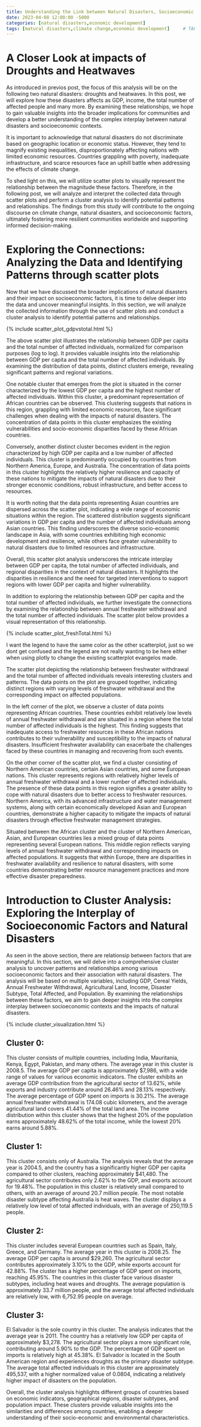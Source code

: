 ```yaml
---
title: Understanding the Link between Natural Disasters, Socioeconomic Factors, and Human Impacts
date: 2023-04-08 12:00:00 -5000
categories: [natural disasters,economic development]
tags: [matural disasters,climate change,economic development]     # TAG names should always be lowercase
---
```


# A Closer Look at impacts of Droughts and Heatwaves

As introduced in previos post, the focus of this analysis will be on the following two natural disasters: droughts and heatwaves. In this post, we will explore how these disasters affects as GDP, income, the total number of affected people and many more. By examining these relationships, we hope to gain valuable insights into the broader implications for communities and develop a better understanding of the complex interplay between natural disasters and socioeconomic contexts.

It is important to acknowledge that natural disasters do not discriminate based on geographic location or economic status. However, they tend to magnify existing inequalities, disproportionately affecting nations with limited economic resources. Countries grappling with poverty, inadequate infrastructure, and scarce resources face an uphill battle when addressing the effects of climate change.

To shed light on this, we will utilize scatter plots to visually represent the relationship between the magnitude these factors. Therefore, in the following post, we will analyze and interpret the collected data through scatter plots and perform a cluster analysis to identify potential patterns and relationships. The findings from this study will contribute to the ongoing discourse on climate change, natural disasters, and socioeconomic factors, ultimately fostering more resilient communities worldwide and supporting informed decision-making.

# Exploring the Connections: Analyzing the Data and Identifying Patterns through scatter plots 
Now that we have discussed the broader implications of natural disasters and their impact on socioeconomic factors, it is time to delve deeper into the data and uncover meaningful insights. In this section, we will analyze the collected information through the use of scatter plots and conduct a cluster analysis to identify potential patterns and relationships. 

{% include scatter_plot_gdpvstotal.html %}

The above scatter plot illustrates the relationship between GDP per capita and the total number of affected individuals, normalized for comparison purposes (log to log). It provides valuable insights into the relationship between GDP per capita and the total number of affected individuals. By examining the distribution of data points, distinct clusters emerge, revealing significant patterns and regional variations.

One notable cluster that emerges from the plot is situated in the corner characterized by the lowest GDP per capita and the highest number of affected individuals. Within this cluster, a predominant representation of African countries can be observed. This clustering suggests that nations in this region, grappling with limited economic resources, face significant challenges when dealing with the impacts of natural disasters. The concentration of data points in this cluster emphasizes the existing vulnerabilities and socio-economic disparities faced by these African countries.

Conversely, another distinct cluster becomes evident in the region characterized by high GDP per capita and a low number of affected individuals. This cluster is predominantly occupied by countries from Northern America, Europe, and Australia. The concentration of data points in this cluster highlights the relatively higher resilience and capacity of these nations to mitigate the impacts of natural disasters due to their stronger economic conditions, robust infrastructure, and better access to resources.

It is worth noting that the data points representing Asian countries are dispersed across the scatter plot, indicating a wide range of economic situations within the region. The scattered distribution suggests significant variations in GDP per capita and the number of affected individuals among Asian countries. This finding underscores the diverse socio-economic landscape in Asia, with some countries exhibiting high economic development and resilience, while others face greater vulnerability to natural disasters due to limited resources and infrastructure.

Overall, this scatter plot analysis underscores the intricate interplay between GDP per capita, the total number of affected individuals, and regional disparities in the context of natural disasters. It highlights the disparities in resilience and the need for targeted interventions to support regions with lower GDP per capita and higher vulnerability. 

In addition to exploring the relationship between GDP per capita and the total number of affected individuals, we further investigate the connections by examining the relationship between annual freshwater withdrawal and the total number of affected individuals. The scatter plot below provides a visual representation of this relationship.

{% include scatter_plot_freshTotal.html %}

I want the legend to have the same color as the other scatterplot, just so we dont get confused and the legend are not really wanting to be here either when using plotly to change the existing scatterplot evangelos made. 

The scatter plot depicting the relationship between freshwater withdrawal and the total number of affected individuals reveals interesting clusters and patterns. The data points on the plot are grouped together, indicating distinct regions with varying levels of freshwater withdrawal and the corresponding impact on affected populations.

In the left corner of the plot, we observe a cluster of data points representing African countries. These countries exhibit relatively low levels of annual freshwater withdrawal and are situated in a region where the total number of affected individuals is the highest. This finding suggests that inadequate access to freshwater resources in these African nations contributes to their vulnerability and susceptibility to the impacts of natural disasters. Insufficient freshwater availability can exacerbate the challenges faced by these countries in managing and recovering from such events.

On the other corner of the scatter plot, we find a cluster consisting of Northern American countries, certain Asian countries, and some European nations. This cluster represents regions with relatively higher levels of annual freshwater withdrawal and a lower number of affected individuals. The presence of these data points in this region signifies a greater ability to cope with natural disasters due to better access to freshwater resources. Northern America, with its advanced infrastructure and water management systems, along with certain economically developed Asian and European countries, demonstrate a higher capacity to mitigate the impacts of natural disasters through effective freshwater management strategies.

Situated between the African cluster and the cluster of Northern American, Asian, and European countries lies a mixed group of data points representing several European nations. This middle region reflects varying levels of annual freshwater withdrawal and corresponding impacts on affected populations. It suggests that within Europe, there are disparities in freshwater availability and resilience to natural disasters, with some countries demonstrating better resource management practices and more effective disaster preparedness.

# Introduction to Cluster Analysis: Exploring the Interplay of Socioeconomic Factors and Natural Disasters

As seen in the above section, there are relationsip between factors that are meaningful. In this section, we will delve into a comprehensive cluster analysis to uncover patterns and relationships among various socioeconomic factors and their association with natural disasters. The analysis will be based on multiple variables, including GDP, Cereal Yields, Annual Freshwater Withdrawal, Agricultural Land, Income, Disaster Subtype, Total Affected, and Population. By examining the relationships between these factors, we aim to gain deeper insights into the complex interplay between socioeconomic contexts and the impacts of natural disasters.

{% include cluster_visualization.html %}

## Cluster 0:
This cluster consists of multiple countries, including India, Mauritania, Kenya, Egypt, Pakistan, and many others. The average year in this cluster is 2008.5. The average GDP per capita is approximately $7,986, with a wide range of values for various economic indicators. The cluster exhibits an average GDP contribution from the agricultural sector of 13.62%, while exports and industry contribute around 26.46% and 28.13% respectively. The average percentage of GDP spent on imports is 30.21%. The average annual freshwater withdrawal is 174.08 cubic kilometers, and the average agricultural land covers 41.44% of the total land area. The income distribution within this cluster shows that the highest 20% of the population earns approximately 48.62% of the total income, while the lowest 20% earns around 5.88%.

## Cluster 1:
This cluster consists only of Australia. The analysis reveals that the average year is 2004.5, and the country has a significantly higher GDP per capita compared to other clusters, reaching approximately $41,480. The agricultural sector contributes only 2.62% to the GDP, and exports account for 19.48%. The population in this cluster is relatively small compared to others, with an average of around 20.7 million people. The most notable disaster subtype affecting Australia is heat waves. The cluster displays a relatively low level of total affected individuals, with an average of 250,119.5 people.

## Cluster 2:
This cluster includes several European countries such as Spain, Italy, Greece, and Germany. The average year in this cluster is 2008.25. The average GDP per capita is around $29,260. The agricultural sector contributes approximately 3.10% to the GDP, while exports account for 42.88%. The cluster has a higher percentage of GDP spent on imports, reaching 45.95%. The countries in this cluster face various disaster subtypes, including heat waves and droughts. The average population is approximately 33.7 million people, and the average total affected individuals are relatively low, with 6,752.95 people on average.

## Cluster 3:
El Salvador is the sole country in this cluster. The analysis indicates that the average year is 2011. The country has a relatively low GDP per capita of approximately $3,278. The agricultural sector plays a more significant role, contributing around 5.90% to the GDP. The percentage of GDP spent on imports is relatively high at 45.38%. El Salvador is located in the South American region and experiences droughts as the primary disaster subtype. The average total affected individuals in this cluster are approximately 495,537, with a higher normalized value of 0.0804, indicating a relatively higher impact of disasters on the population.

Overall, the cluster analysis highlights different groups of countries based on economic indicators, geographical regions, disaster subtypes, and population impact. These clusters provide valuable insights into the similarities and differences among countries, enabling a deeper understanding of their socio-economic and environmental characteristics.





